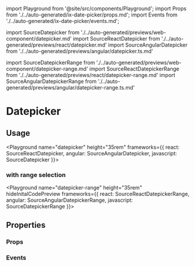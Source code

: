 import Playground from '@site/src/components/Playground';
import Props from './../auto-generated/ix-date-picker/props.md';
import Events from './../auto-generated/ix-date-picker/events.md';

import SourceDatepicker from './../auto-generated/previews/web-component/datepicker.md'
import SourceReactDatepicker from './../auto-generated/previews/react/datepicker.md'
import SourceAngularDatepicker from './../auto-generated/previews/angular/datepicker.ts.md'

import SourceDatepickerRange from './../auto-generated/previews/web-component/datepicker-range.md'
import SourceReactDatepickerRange from './../auto-generated/previews/react/datepicker-range.md'
import SourceAngularDatepickerRange from './../auto-generated/previews/angular/datepicker-range.ts.md'

# Datepicker

## Usage

<Playground
name="datepicker" height="35rem"
frameworks={{
  react: SourceReactDatepicker,
  angular: SourceAngularDatepicker,
  javascript: SourceDatepicker
}}></Playground>

### with range selection

<Playground
name="datepicker-range" height="35rem"
hideInitalCodePreview
frameworks={{
  react: SourceReactDatepickerRange,
  angular: SourceAngularDatepickerRange,
  javascript: SourceDatepickerRange
}}></Playground>

## Properties

### Props

<Props />

### Events

<Events />
